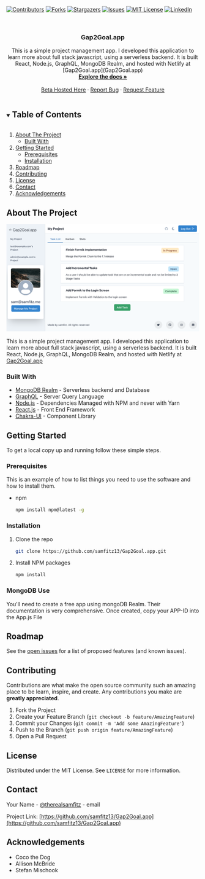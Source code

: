 <!-- PROJECT SHIELDS -->
<!--
*** I'm using markdown "reference style" links for readability.
*** Reference links are enclosed in brackets [ ] instead of parentheses ( ).
*** See the bottom of this document for the declaration of the reference variables
*** for contributors-url, forks-url, etc. This is an optional, concise syntax you may use.
*** https://www.markdownguide.org/basic-syntax/#reference-style-links
-->

[![Contributors][contributors-shield]][contributors-url]
[![Forks][forks-shield]][forks-url]
[![Stargazers][stars-shield]][stars-url]
[![Issues][issues-shield]][issues-url]
[![MIT License][license-shield]][license-url]
[![LinkedIn][linkedin-shield]][linkedin-url]

<!-- PROJECT LOGO -->
<br />
<p align="center">

  <h3 align="center">Gap2Goal.app</h3>

  <p align="center">
    This is a simple project management app. I developed this application to learn more about full stack javascript, using a serverless backend. It is built React, Node.js, GraphQL, MongoDB Realm, and hosted with Netlify at [Gap2Goal.app](Gap2Goal.app)
    <br />
    <a href="https://github.com/samfitz13/Gap2Goal.app"><strong>Explore the docs »</strong></a>
    <br />
    <br />
    <a href="https://gap2goal.netlify.app/">Beta Hosted Here</a>
    ·
    <a href="https://github.com/samfitz13/Gap2Goal.app/issues">Report Bug</a>
    ·
    <a href="https://github.com/samfitz13/Gap2Goal.app/issues">Request Feature</a>
  </p>
</p>

<!-- TABLE OF CONTENTS -->
<details open="open">
  <summary><h2 style="display: inline-block">Table of Contents</h2></summary>
  <ol>
    <li>
      <a href="#about-the-project">About The Project</a>
      <ul>
        <li><a href="#built-with">Built With</a></li>
      </ul>
    </li>
    <li>
      <a href="#getting-started">Getting Started</a>
      <ul>
        <li><a href="#prerequisites">Prerequisites</a></li>
        <li><a href="#installation">Installation</a></li>
      </ul>
    </li>
    <li><a href="#roadmap">Roadmap</a></li>
    <li><a href="#contributing">Contributing</a></li>
    <li><a href="#license">License</a></li>
    <li><a href="#contact">Contact</a></li>
    <li><a href="#acknowledgements">Acknowledgements</a></li>
  </ol>
</details>

<!-- ABOUT THE PROJECT -->

## About The Project

![Product-Screenshot](ProductScreenShot.png "Gap2Goal.app Product Screenshot")

This is a simple project management app. I developed this application to learn more about full stack javascript, using a serverless backend. It is built React, Node.js, GraphQL, MongoDB Realm, and hosted with Netlify at [Gap2Goal.app](Gap2Goal.app)

### Built With

- [MongoDB Realm](Mongodb.com) - Serverless backend and Database
- [GraphQL](graphql.org) - Server Query Language
- [Node.js](nodejs.org/en/) - Dependencies Managed with NPM and never with Yarn
- [React.js](reactjs.org) - Front End Framework
- [Chakra-UI](chakra-ui.com) - Component Library

<!-- GETTING STARTED -->

## Getting Started

To get a local copy up and running follow these simple steps.

### Prerequisites

This is an example of how to list things you need to use the software and how to install them.

- npm
  ```sh
  npm install npm@latest -g
  ```

### Installation

1. Clone the repo
   ```sh
   git clone https://github.com/samfitz13/Gap2Goal.app.git
   ```
2. Install NPM packages
   ```sh
   npm install
   ```

### MongoDB Use

You'll need to create a free app using mongoDB Realm. Their documentation is very comprehensive. Once created, copy your APP-ID into the App.js File

<!-- ROADMAP -->

## Roadmap

See the [open issues](https://github.com/samfitz13/Gap2Goal.app/issues) for a list of proposed features (and known issues).

<!-- CONTRIBUTING -->

## Contributing

Contributions are what make the open source community such an amazing place to be learn, inspire, and create. Any contributions you make are **greatly appreciated**.

1. Fork the Project
2. Create your Feature Branch (`git checkout -b feature/AmazingFeature`)
3. Commit your Changes (`git commit -m 'Add some AmazingFeature'`)
4. Push to the Branch (`git push origin feature/AmazingFeature`)
5. Open a Pull Request

<!-- LICENSE -->

## License

Distributed under the MIT License. See `LICENSE` for more information.

<!-- CONTACT -->

## Contact

Your Name - [@therealsamfitz](https://twitter.com/therealsamfitz) - email

Project Link: [https://github.com/samfitz13/Gap2Goal.app](https://github.com/samfitz13/Gap2Goal.app)

<!-- ACKNOWLEDGEMENTS -->

## Acknowledgements

- Coco the Dog
- Allison McBride
- Stefan Mischook

<!-- MARKDOWN LINKS & IMAGES -->
<!-- https://www.markdownguide.org/basic-syntax/#reference-style-links -->

[contributors-shield]: https://img.shields.io/github/contributors/samfitz13/repo.svg?style=for-the-badge
[contributors-url]: https://github.com/samfitz13/Gap2Goal.app/graphs/contributors
[forks-shield]: https://img.shields.io/github/forks/samfitz13/repo.svg?style=for-the-badge
[forks-url]: https://github.com/samfitz13/Gap2Goal.app/network/members
[stars-shield]: https://img.shields.io/github/stars/samfitz13/repo.svg?style=for-the-badge
[stars-url]: https://github.com/samfitz13/Gap2Goal.app/stargazers
[issues-shield]: https://img.shields.io/github/issues/samfitz13/repo.svg?style=for-the-badge
[issues-url]: https://github.com/samfitz13/Gap2Goal.app/issues
[license-shield]: https://img.shields.io/github/license/samfitz13/repo.svg?style=for-the-badge
[license-url]: https://github.com/samfitz13/Gap2Goal.app/blob/master/LICENSE.txt
[linkedin-shield]: https://img.shields.io/badge/-LinkedIn-black.svg?style=for-the-badge&logo=linkedin&colorB=555
[linkedin-url]: https://linkedin.com/in/samfitzofficial
